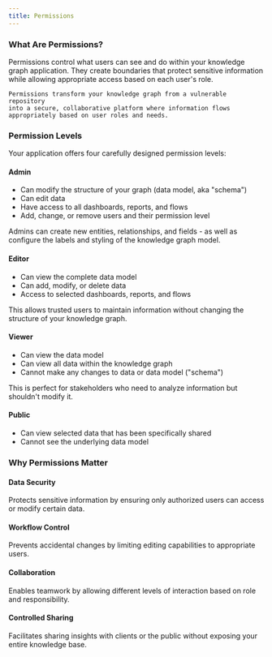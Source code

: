 ```yaml
---
title: Permissions
---
```


### What Are Permissions?

Permissions control what users can see and do within your knowledge graph application. They create boundaries that protect sensitive information while allowing appropriate access based on each user's role.

```console
Permissions transform your knowledge graph from a vulnerable repository
into a secure, collaborative platform where information flows
appropriately based on user roles and needs.
```

### Permission Levels

Your application offers four carefully designed permission levels:

#### Admin

- Can modify the structure of your graph (data model, aka "schema")
- Can edit data
- Have access to all dashboards, reports, and flows
- Add, change, or remove users and their permission level

Admins can create new entities, relationships, and fields - as well as configure the labels and styling of the knowledge graph model.

#### Editor

- Can view the complete data model
- Can add, modify, or delete data
- Access to selected dashboards, reports, and flows

This allows trusted users to maintain information without changing the structure of your knowledge graph.

#### Viewer

- Can view the data model
- Can view all data within the knowledge graph
- Cannot make any changes to data or data model ("schema")

This is perfect for stakeholders who need to analyze information but shouldn't modify it.

#### Public

- Can view selected data that has been specifically shared
- Cannot see the underlying data model

### Why Permissions Matter

#### Data Security

Protects sensitive information by ensuring only authorized users can access or modify certain data.

#### Workflow Control

Prevents accidental changes by limiting editing capabilities to appropriate users.

#### Collaboration

Enables teamwork by allowing different levels of interaction based on role and responsibility.

#### Controlled Sharing

Facilitates sharing insights with clients or the public without exposing your entire knowledge base.
